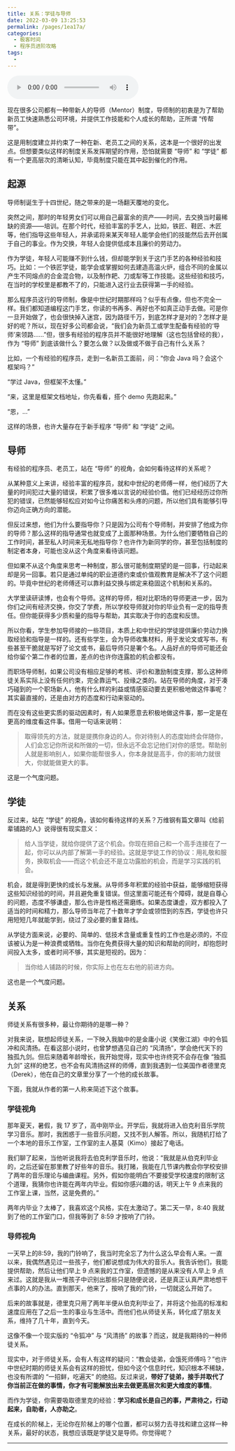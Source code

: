 ```yaml
---
title: 关系：学徒与导师
date: 2022-03-09 13:25:53
permalink: /pages/1ea17a/
categories:
  - 极客时间
  - 程序员进阶攻略
tags:
  - 
---
```

<audio title="35.关系：学徒与导师" src="https://static001.geekbang.org/resource/audio/e7/73/e7636503fe0627bcd93aade5bea19973.mp3" controls="controls"></audio> 
<p>现在很多公司都有一种带新人的导师（Mentor）制度，导师制的初衷是为了帮助新员工快速熟悉公司环境，并提供工作技能和个人成长的帮助，正所谓 “传帮带”。</p>
<p>这是用制度建立并约束了一种在新、老员工之间的关系，这本是一个很好的出发点。但想要类似这样的制度关系发挥期望的作用，恐怕就需要 “导师” 和 “学徒” 都有一个更高层次的清晰认知，毕竟制度只能在其中起到催化的作用。</p>
<h2>起源</h2>
<p>导师制诞生于十四世纪，随之带来的是一场翻天覆地的变化。</p>
<p>突然之间，那时的年轻男女们可以用自己最富余的资产——时间，去交换当时最稀缺的资源——培训。在那个时代，经验丰富的手艺人，比如，铁匠、鞋匠、木匠等，他们指导这些年轻人，并承诺将来某天年轻人能学会他们的技能然后去开创属于自己的事业。作为交换，年轻人会提供低成本且廉价的劳动力。</p>
<p>作为学徒，年轻人可能赚不到什么钱，但却能学到关于这门手艺的各种经验和技巧。比如：一个铁匠学徒，能学会或掌握如何去建造高温火炉，组合不同的金属以产生不同熔点的合金混合物，以及制作耙、刀或犁等工作技能。这些经验和技巧，在当时的学校里是都教不了的，只能进入这行业去获得第一手的经验。</p>
<p>那么程序员这行的导师制，像是中世纪时期那样吗？似乎有点像，但也不完全一样。我们都知道编程这门手艺，你读的书再多、再好也不如真正动手去做。可是你一旦开始做了，也会很快掉入迷宫，因为路径千万，到底怎样才是对的？怎样才是好的呢？所以，现在好多公司都会说，“我们会为新员工或学生配备有经验的‘导师’来领路……”但，很多有经验的程序员并不能很好地理解（这也包括曾经的我），作为 “导师” 到底该做什么？要怎么做？以及做或不做于自己有什么关系？</p><!-- [[[read_end]]] -->
<p>比如，一个有经验的程序员，走到一名新员工面前，问：“你会 Java 吗？会这个框架吗？”</p>
<p>“学过 Java，但框架不太懂。”</p>
<p>“来，这里是框架文档地址，你先看看，搭个 demo 先跑起来。”</p>
<p>“恩，…”</p>
<p>这样的场景，也许大量存在于新手程序 “导师” 和 “学徒” 之间。</p>
<h2>导师</h2>
<p>有经验的程序员、老员工，站在 “导师” 的视角，会如何看待这样的关系呢？</p>
<p>从某种意义上来讲，经验丰富的程序员，就和中世纪的老师傅一样，他们经历了大量的时间犯过大量的错误，积累了很多难以言说的经验价值。他们已经经历过你所犯的错误，已然能够轻松应对如今让你痛苦和头疼的问题，所以他们具有能够引导你迈向正确方向的潜能。</p>
<p>但反过来想，他们为什么要指导你？只是因为公司有个导师制，并安排了他成为你的导师？那么这样的指导通常也就变成了上面那种场景。为什么他们要牺牲自己的工作时间，甚至私人时间来无私地指导你？也许作为新同学的你，甚至包括制度的制定者本身，可能也没从这个角度来看待该问题。</p>
<p>但如果不从这个角度来思考一种制度，那么很可能制度期望的是一回事，行动起来却是另一回事。若只是通过单纯的职业道德约束或价值观教育是解决不了这个问题的。毕竟中世纪的老师傅还可以靠利益交换与绑定来稳固这个机制和关系的。</p>
<p>大学里读研读博，也会有个导师。这样的导师，相对比职场的导师更进一步，因为你们之间有经济交换，你交了学费，所以学校导师就对你的毕业负有一定的指导责任。但你能获得多少质和量的指导与帮助，其实取决于你的态度和反馈。</p>
<p>所以你看，学生参加导师接的一些项目，本质上和中世纪的学徒提供廉价劳动力换取经验和指导是一样的。还有些学生，会为导师收集材料，用于发论文或写书，有些甚至干脆就是写好了论文或书，最后导师只是署个名。人品好点的导师可能还会给你留个第二作者的位置，差点的也许你连露脸的机会都没有。</p>
<p>而职场导师制，如果公司没有相应足够的考核、评价和激励制度支撑，那么这种师徒关系实际上没有任何约束，完全靠运气、投缘之类的。站在导师的角度，对于凑巧碰到的一个职场新人，他有什么样的利益或情感驱动要去更积极地做这件事呢？其实最直接的，还是由对方的态度和行动来驱动的。</p>
<p>而在没有这些更实质的驱动因素时，有人如果愿意去积极地做这件事，那一定是在更高的维度看这件事。借用一句话来说明：</p>
<blockquote>
<p>取得领先的方法，就是提携你身边的人。你对待别人的态度始终会伴随你，人们会忘记你所说和所做的一切，但永远不会忘记他们对你的感觉。帮助别人就是影响别人，如果你能帮很多人，你本身就是高手，你的影响力就很大，你就能做更大的事。</p>
</blockquote>
<p>这是一个气度问题。</p>
<h2>学徒</h2>
<p>反过来，站在 “学徒” 的视角，该如何看待这样的关系？万维钢有篇文章叫《给前辈铺路的人》说得很有现实意义：</p>
<blockquote>
<p>给人当学徒，就给你提供了这个机会。你现在把自己和一个高手连接在了一起，你可以从内部了解第一手的经验。这就是学徒工作的协议：用礼敬和服务，换取机会——而这个机会还不是立功露脸的机会，而是学习实践的机会。</p>
</blockquote>
<p>机会，就是得到更快的成长与发展。从导师多年积累的经验中获益，能够缩短获得这些知识经验的时间，并且避免重复错误。但这里面可能还有个障碍，就是自尊心的问题，态度不够谦虚，那么也许是性格还需磨练。如果态度谦虚，双方都投入了适当的时间和精力，那么导师当年花了十数年才学会或领悟到的东西，学徒也许只用短短几年就能学到，绕过了没必要的重复路线。</p>
<p>从学徒方面来说，必要的、简单的、低技术含量或重复性的工作也是必须的，不应该被认为是一种浪费或牺牲。当你在免费获得大量的知识和帮助的同时，却抱怨时间投入太多，或者时间不够，其实是短视的。因为：</p>
<blockquote>
<p>当你给人铺路的时候，你实际上也在左右他的前进方向。</p>
</blockquote>
<p>这也是一个气度问题。</p>
<h2>关系</h2>
<p>师徒关系有很多种，最让你期待的是哪一种？</p>
<p>对我来说，联想起师徒关系，一下映入我脑中的是金庸小说《笑傲江湖》中的令狐冲和风清扬。在看这部小说时，也曾梦想遇见自己的 “风清扬”，学会绝代天下的独孤九剑。但后来随着年龄增长，我开始觉得，现实中也许终究不会存在像 “独孤九剑” 这样的绝艺，也不会有风清扬这样的师傅，直到我遇到一位美国作者德里克（Derek），他在自己的文章里分享了一个他的成长故事。</p>
<p>下面，我就从作者的第一人称来简述下这个故事。</p>
<h3>学徒视角</h3>
<p>那年夏天，暑假，我 17 岁了，高中刚毕业。开学后，我就将进入伯克利音乐学院学习音乐。那时，我困惑于一些音乐问题，又找不到人解答。所以，我随机打给了一个本地的音乐工作室，工作室的主人基莫（Kimo）接起了电话。</p>
<p>我们聊了起来，当他听说我将去伯克利学音乐时，他说：“我就是从伯克利毕业的，之后还留在那里教了好些年的音乐。我打赌，我能在几节课内教会你学校安排了两年的音乐理论与编曲课程。另外，假如你能明白‘不要接受学校速度的限制’这个道理，我猜你也许能在两年内毕业。假如你感兴趣的话，明天上午 9 点来我的工作室上课，当然，这是免费的。”</p>
<p>两年内毕业？太棒了，我喜欢这个风格，实在太激动了。第二天一早，8:40 我就到了他的工作室门口，但我等到了 8:59 才按响了门铃。</p>
<h3>导师视角</h3>
<p>一天早上的8:59，我的门铃响了，我当时完全忘了为什么这么早会有人来。一直以来，我偶然遇见过一些孩子，他们都说想成为伟大的音乐人。我告诉他们，我能提供帮助，然后让他们早上 9 点来我的工作室，但遗憾的是从来没有人早上 9 点来过。这就是我从一堆孩子中识别出那些只是随便说说，还是真正认真严肃地想干点事的人的办法。直到那天，他来了，按响了我的门铃，一切就这么开始了。</p>
<p>后来的故事就是，德里克只用了两年半便从伯克利毕业了，并将这个抬高的标准和速度应用在了之后一生的事业与生活中。而他们也从师徒关系，转化成了朋友关系，维持了几十年，直到今天。</p>
<p>这像不像一个现实版的 “令狐冲” 与 “风清扬” 的故事？而这，就是我期待的一种师徒关系。</p>
<p>现实中，对于师徒关系，会有人有这样的疑问：“教会徒弟，会饿死师傅吗？”也许中世纪时期的师徒关系会有这样的担忧，但如今这个信息时代，知识根本不稀缺，也没有所谓的 “一招鲜，吃遍天” 的绝招。反过来说，<strong>带好了徒弟，接手并取代了你当前正在做的事情，你才有可能解放出来去做更高层次和更大维度的事情</strong>。</p>
<p>而作为学徒，你需要吸取德里克的经验：<strong>学习和成长是自己的事，严肃待之，行动起来，自助者，人亦助之</strong>。</p>
<p>在成长的阶梯上，无论你在阶梯上的哪个位置，都可以努力去寻找和建立这样一种关系，最好的状态，我想应该既是学徒又是导师。你觉得呢？</p>
<hr />
<p></p>
